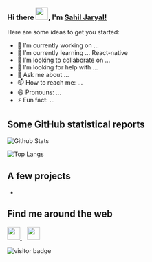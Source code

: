 ### Hi there <img src="https://github.com/TheDudeThatCode/TheDudeThatCode/blob/master/Assets/Hi.gif" width="29px">, I'm [Sahil Jaryal!](https://www.linkedin.com/in/sahil199926/)

Here are some ideas to get you started:

- 🔭 I’m currently working on ...
- 🌱 I’m currently learning ... React-native
- 👯 I’m looking to collaborate on ...
- 🤔 I’m looking for help with ...
- 💬 Ask me about ...
- 📫 How to reach me: ...
- 😄 Pronouns: ...
- ⚡ Fun fact: ...

## Some GitHub statistical reports

![Github Stats](https://github-readme-stats.vercel.app/api?username=sahil199926&show_icons=true&count_private=true&&title_color=66fcf1&text_color=f64c72&icon_color=66fcf1&bg_color=00000000&hide=bg-color&hide_border=true)

![Top Langs](https://github-readme-stats.vercel.app/api/top-langs/?username=sahil199926&title_color=66fcf1&text_color=66fcf1&icon_color=45a29e&bg_color=00000000&hide=bg-color&hide_border=true)

## A few projects

- 


## Find me around the web

</p>
<p align='left'>
  <a href="https://twitter.com/sahil199926">
    <img height="30" src="https://raw.githubusercontent.com/peterthehan/peterthehan/master/assets/twitter.svg">
  </a>&nbsp;&nbsp;
  
  <a target="=_blank" href="https://www.linkedin.com/in/sahil-jaryal/">
    <img height="30" src="https://raw.githubusercontent.com/peterthehan/peterthehan/master/assets/linkedin.svg">
  </a>
 </p>
 
<p align='left'> 
  <img src="https://visitor-badge.laobi.icu/badge?page_id=sahil199926.sahil199926" alt="visitor badge"/>    
</p>
